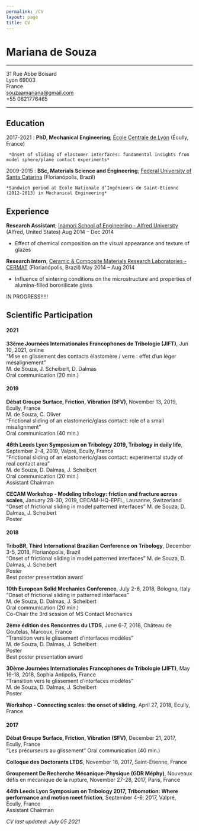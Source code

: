 ```yaml
---
permalink: /CV
layout: page
title: CV
---
```


# Mariana de Souza 
----------------------------

31 Rue Abbe Boisard         
Lyon 69003                         
France  
souzaamariana@gmail.com     
+55 0621776465

----------------------------

Education
---------

2017-2021
:   **PhD, Mechanical Engineering**; 
[École Centrale de Lyon](https://www.ec-lyon.fr/en) (Écully, France)

     *Onset of sliding of elastomer interfaces: fundamental insights from model sphere/plane contact experiments*

2009-2015
:   **BSc, Materials Science and Engineering**;
[Federal University of Santa Catarina](https://en.ufsc.br/) (Florianópolis, Brazil)

    *Sandwich period at École Nationale d’Ingénieurs de Saint-Etienne (2012-2013) in Mechanical Engineering*

Experience
----------

**Research Assistant**;
[Inamori School of Engineering - Alfred University](https://www.alfred.edu/academics/colleges-schools/engineering/index.cfm) (Alfred, United States)
Aug 2014 – Dec 2014
 
* Effect of chemical composition on the visual appearance and texture of glazes

**Research Intern**;
[Ceramic & Composite Materials Research Laboratories - CERMAT](http://cermat.ufsc.br/) (Florianópolis, Brazil)
May 2014 – Aug 2014
 
* Influence of sintering conditions on the microstructure and properties of alumina-filled
borosilicate glass

 IN PROGRESS!!!!!
 
 Scientific Participation
--------------------

#### 2021

**33ème Journées Internationales Francophones de Tribologie (JIFT)**, Jun 10, 2021, online  
“Mise en glissement des contacts élastomère / verre : effet d’un léger mésalignement”   
M. de Souza, J. Scheibert, D. Dalmas    
Oral communication (20 min.)    

#### 2019

**Débat Groupe Surface, Friction, Vibration (SFV)**, November 13, 2019, Ecully, France  
M. de Souza, C. Oliver  
“Frictional sliding of an elastomeric/glass contact: role of a small misalignment”  
Oral communication (40 min.)    

**46th Leeds Lyon Symposium on Tribology 2019, Tribology in daily life**, September 2-4, 2019, Valpré, Ecully, France   
“Frictional sliding of an elastomeric/glass contact: experimental study of real contact area”   
M. de Souza, D. Dalmas, J. Scheibert    
Oral communication (20 min.)    
Assistant Chairman  

**CECAM Workshop - Modeling tribology: friction and fracture across scales**, January 28-30, 2019, CECAM-HQ-EPFL, Lausanne, Switzerland     
“Onset of frictional sliding in model patterned interfaces” 
M. de Souza, D. Dalmas, J. Scheibert    
Poster  

#### 2018

**TriboBR, Third International Brazilian Conference on Tribology**, December 3-5, 2018, Florianópolis, Brazil   
“Onset of frictional sliding in model patterned interfaces” 
M. de Souza, D. Dalmas, J. Scheibert    
Poster  
Best poster presentation award  

**10th European Solid Mechanics Conference**, July 2-6, 2018, Bologna, Italy    
“Onset of frictional sliding in patterned interfaces”   
M. de Souza, D. Dalmas, J. Scheibert    
Oral communication (20 min.)    
Co-Chair the 3rd session of MS Contact Mechanics    

**2ème édition des Rencontres du LTDS**, June 6-7, 2018, Château de Goutelas, Marcoux, France      
“Transition vers le glissement d’interfaces modèles”    
M. de Souza, D. Dalmas, J. Scheibert    
Poster  
Best poster presentation award  

**30ème Journées Internationales Francophones de Tribologie (JIFT)**, May 16-18, 2018, Sophia Antipolis, France      
“Transition vers le glissement d’interfaces modèles”    
M. de Souza, D. Dalmas, J. Scheibert    
Poster  

**Workshop - Connecting scales: the onset of sliding**, April 27, 2018, Ecully, France  
    
#### 2017   

**Débat Groupe Surface, Friction, Vibration (SFV)**, December 21, 2017, Ecully, France  
“Les précurseurs au glissement” 
Oral communication (40 min.)    

**Colloque des Doctorants LTDS**, November 16, 2017, Saint-Etienne, France  

**Groupement De Recherche Mécanique-Physique (GDR Méphy)**, Nouveaux défis en mécanique de la rupture, November 27-28, 2017, Paris, France  

**44th Leeds Lyon Symposium on Tribology 2017, Tribomotion: Where performance and motion meet friction**, September 4-6, 2017, Valpré, Ecully, France   
Assistant Chairman  






<!-- **That Other Job You Had** Short text containing the type of work done, results obtained,
lessons learned and other remarks. Can also include lists and
links:

* First item

* Item with [link](http://www.example.com). Links will work both in
  the html and pdf versions.

Also with a short description.

Technical Experience
--------------------

My Cool Side Project
:   For items which don't have a clear time ordering, a definition
    list can be used to have named items.

    * These items can also contain lists, but you need to mind the
      indentation levels in the markdown source.
    * Second item.

Open Source
:   List open source contributions here, perhaps placing emphasis on
    the project names, for example the **Linux Kernel**, where you
    implemented multithreading over a long weekend, or **node.js**
    (with [link](http://nodejs.org)) which was actually totally
    your idea...

Programming Languages
:   **first-lang:** Here, we have an itemization, where we only want
    to add descriptions to the first few items, but still want to
    mention some others together at the end. A format that works well
    here is a description list where the first few items have their
    first word emphasized, and the last item contains the final few
    emphasized terms. Notice the reasonably nice page break in the pdf
    version, which wouldn't happen if we generated the pdf via html.

:   **second-lang:** Description of your experience with second-lang,
    perhaps again including a [link] [ref], this time placing the url
    reference elsewhere in the document to reduce clutter (see source
    file). 

:   **obscure-but-impressive-lang:** We both know this one's pushing
    it.

:   Basic knowledge of **C**, **x86 assembly**, **forth**, **Common Lisp**

Extra Section, Call it Whatever You Want
----------------------------------------

* Human Languages:

     * Portuguese (native speaker)
     * English ( speaker)
     * French ( speaker)

* Random tidbit

* Other sort of impressive-sounding thing you did 

Activities and interests
----------------------------------------
**Travel**

I like to explore new cities and countries.

<img src="https://chart.apis.google.com/chart?cht=map:fixed=-70,-180,80,180&chs=600x400&chf=bg,s,336699&chco=d0d0d0,cc0000,000000&chd=s:9999999999999999999999999999999999999999999999999999999999&chld=CV|US|AS|UM|GU|MP|PR|VI|BR|PE|TH|KH|BE|CZ|FR|PF|NC|BL|MF|PM|WF|TF|GF|GP|YT|MQ|RE|DE|HU|IE|IT|LU|MC|NL|AW|CW|SX|BQ|PL|PT|ES|CH|GB|AI|BM|IO|KY|FK|GI|MS|SH|TC|GG|IM|JE|PN|GS|VG" width="600" height="400"  alt="Countries I have visited"><br/>I have visited 23 out of 193 countries.<br/><small>

**Genealogy**

**Sports**

**Music**

Music always cheers me up! 
And I was a frustrated person for not knowing how to play any musical instrument until the Covid pandemic left me confined at home and I challenged myself to learn to play Ukulele -->


*CV last updated: July 05 2021*
